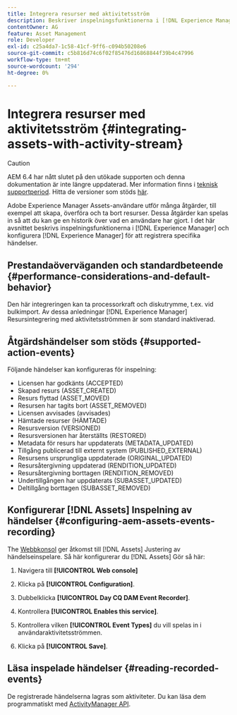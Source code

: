 ```yaml
---
title: Integrera resurser med aktivitetsström
description: Beskriver inspelningsfunktionerna i [!DNL Experience Manager] och konfigurera [!DNL Experience Manager] för att registrera specifika händelser.
contentOwner: AG
feature: Asset Management
role: Developer
exl-id: c25a4da7-1c58-41cf-9ff6-c094b50208e6
source-git-commit: c5b816d74c6f02f85476d16868844f39b4c47996
workflow-type: tm+mt
source-wordcount: '294'
ht-degree: 0%

---
```


# Integrera resurser med aktivitetsström {#integrating-assets-with-activity-stream}

>[!CAUTION]
>
>AEM 6.4 har nått slutet på den utökade supporten och denna dokumentation är inte längre uppdaterad. Mer information finns i [teknisk supportperiod](https://helpx.adobe.com/support/programs/eol-matrix.html). Hitta de versioner som stöds [här](https://experienceleague.adobe.com/docs/).

Adobe Experience Manager Assets-användare utför många åtgärder, till exempel att skapa, överföra och ta bort resurser. Dessa åtgärder kan spelas in så att du kan ge en historik över vad en användare har gjort. I det här avsnittet beskrivs inspelningsfunktionerna i [!DNL Experience Manager] och konfigurera [!DNL Experience Manager] för att registrera specifika händelser.

## Prestandaöverväganden och standardbeteende {#performance-considerations-and-default-behavior}

Den här integreringen kan ta processorkraft och diskutrymme, t.ex. vid bulkimport. Av dessa anledningar [!DNL Experience Manager] Resursintegrering med aktivitetsströmmen är som standard inaktiverad.

## Åtgärdshändelser som stöds {#supported-action-events}

Följande händelser kan konfigureras för inspelning:

* Licensen har godkänts (ACCEPTED)
* Skapad resurs (ASSET_CREATED)
* Resurs flyttad (ASSET_MOVED)
* Resursen har tagits bort (ASSET_REMOVED)
* Licensen avvisades (avvisades)
* Hämtade resurser (HÄMTADE)
* Resursversion (VERSIONED)
* Resursversionen har återställts (RESTORED)
* Metadata för resurs har uppdaterats (METADATA_UPDATED)
* Tillgång publicerad till externt system (PUBLISHED_EXTERNAL)
* Resursens ursprungliga uppdaterade (ORIGINAL_UPDATED)
* Resursåtergivning uppdaterad (RENDITION_UPDATED)
* Resursåtergivning borttagen (RENDITION_REMOVED)
* Undertillgången har uppdaterats (SUBASSET_UPDATED)
* Deltillgång borttagen (SUBASSET_REMOVED)

## Konfigurerar [!DNL Assets] Inspelning av händelser {#configuring-aem-assets-events-recording}

The [Webbkonsol](/help/sites-deploying/configuring-osgi.md) ger åtkomst till [!DNL Assets] Justering av händelseinspelare. Så här konfigurerar du [!DNL Assets] Gör så här:

1. Navigera till **[!UICONTROL Web console]**

1. Klicka på **[!UICONTROL Configuration]**.

1. Dubbelklicka **[!UICONTROL Day CQ DAM Event Recorder]**.

1. Kontrollera **[!UICONTROL Enables this service]**.

1. Kontrollera vilken **[!UICONTROL Event Types]** du vill spelas in i användaraktivitetsströmmen.

1. Klicka på **[!UICONTROL Save]**.

## Läsa inspelade händelser {#reading-recorded-events}

De registrerade händelserna lagras som aktiviteter. Du kan läsa dem programmatiskt med [ActivityManager API](https://helpx.adobe.com/experience-manager/6-4/sites/developing/using/reference-materials/javadoc/com/adobe/granite/activitystreams/ActivityManager.html).
